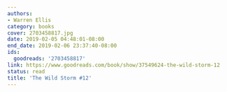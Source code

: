 ```yaml
---
authors:
- Warren Ellis
category: books
cover: 2703458817.jpg
date: 2019-02-05 04:48:01-08:00
end_date: 2019-02-06 23:37:40-08:00
ids:
  goodreads: '2703458817'
link: https://www.goodreads.com/book/show/37549624-the-wild-storm-12
status: read
title: 'The Wild Storm #12'
---
```


